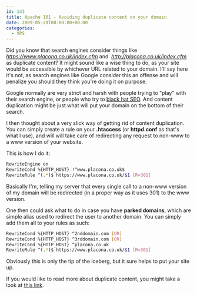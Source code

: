 ```yaml
---
id: 143
title: Apache 101 - Avoiding duplicate content on your domain.
date: 2009-05-29T00:00:00+00:00
categories:
  - VPS
---
```

Did you know that search engines consider things like _https://www.placona.co.uk/index.cfm_ and  _http://placona.co.uk/index.cfm_ as duplicate content? It might sound like a wise thing to do, as your site would be accessible by whichever URL related to your domain. I'll say here it's not, as search engines like Google consider this an offense and will penalize you should they think you're doing it on purpose.
  
Google normally are very strict and harsh with people trying to "play" with their search engine, or people who try to [black hat SEO](http://en.wikipedia.org/wiki/Black_hat_seo "Black Hat SEO"). And content duplication might be just what will put your domain on the bottom of their search.

I then thought about a very slick way of getting rid of content duplication. You can simply create a rule on your **.htaccess** (or **httpd.conf** as that's what I use), and will will take care of redirecting any request to non-www to a www version of your website.

This is how I do it:

```bash
RewriteEngine on
RewriteCond %{HTTP_HOST} !^www.placona.co.uk$
RewriteRule ^(.*)$ https://www.placona.co.uk/$1 [R=301]
```

Basically I'm, telling my server that every single call to a non-www version of my domain will be redirected (in a proper way as it uses 301) to the www version.

One then could ask what to do in case you have **parked domains**, which are simple alias used to redirect the user to another domain. You can simply add them all to your rules as such:

```bash
RewriteCond %{HTTP_HOST} ^2nddomain.com [OR]
RewriteCond %{HTTP_HOST} ^3rddomain.com [OR]
RewriteCond %{HTTP_HOST} ^placona.co.uk
RewriteRule ^(.*)$ https://www.placona.co.uk/$1 [R=301]
```

Obviously this is only the tip of the iceberg, but it sure helps to put your site up.
  
If you would like to read more about duplicate content, you might take a look at [this link](http://support.google.com/webmasters/bin/answer.py?hl=en&answer=66359 "Duplicate Content").

